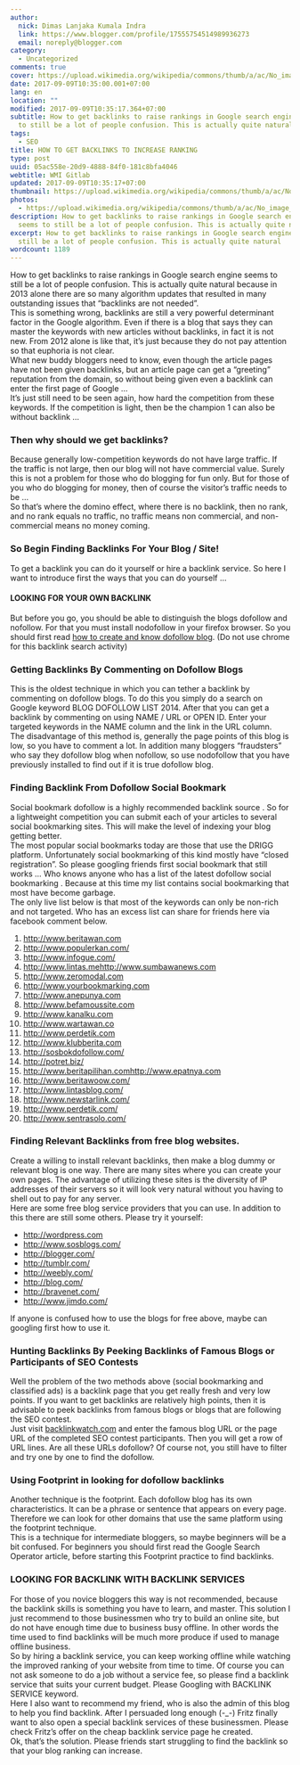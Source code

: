 ```yaml
---
author:
  nick: Dimas Lanjaka Kumala Indra
  link: https://www.blogger.com/profile/17555754514989936273
  email: noreply@blogger.com
category:
  - Uncategorized
comments: true
cover: https://upload.wikimedia.org/wikipedia/commons/thumb/a/ac/No_image_available.svg/2048px-No_image_available.svg.png
date: 2017-09-09T10:35:00.001+07:00
lang: en
location: ""
modified: 2017-09-09T10:35:17.364+07:00
subtitle: How to get backlinks to raise rankings in Google search engine seems
  to still be a lot of people confusion. This is actually quite natural
tags:
  - SEO
title: HOW TO GET BACKLINKS TO INCREASE RANKING
type: post
uuid: 05ac558e-20d9-4888-84f0-181c8bfa4046
webtitle: WMI Gitlab
updated: 2017-09-09T10:35:17+07:00
thumbnail: https://upload.wikimedia.org/wikipedia/commons/thumb/a/ac/No_image_available.svg/2048px-No_image_available.svg.png
photos:
  - https://upload.wikimedia.org/wikipedia/commons/thumb/a/ac/No_image_available.svg/2048px-No_image_available.svg.png
description: How to get backlinks to raise rankings in Google search engine
  seems to still be a lot of people confusion. This is actually quite natural
excerpt: How to get backlinks to raise rankings in Google search engine seems to
  still be a lot of people confusion. This is actually quite natural
wordcount: 1189
---
```


<p>How to get backlinks to raise rankings in Google search engine seems to still be a lot of people confusion. This is actually quite natural because in 2013 alone there are so many algorithm updates that resulted in many outstanding issues that “backlinks are not needed”. <br>This is something wrong, backlinks are still a very powerful determinant factor in the Google algorithm. Even if there is a blog that says they can master the keywords with new articles without backlinks, in fact it is not new. From 2012 alone is like that, it’s just because they do not pay attention so that euphoria is not clear.  <br>What new buddy bloggers need to know, even though the article pages have not been given backlinks, but an article page can get a “greeting” reputation from the domain, so without being given even a backlink can enter the first page of Google … <br>It’s just still need to be seen again, how hard the competition from these keywords. If the competition is light, then be the champion 1 can also be without backlink …  <br><h3>Then why should we get backlinks?</h3>Because generally low-competition keywords do not have large traffic. If the traffic is not large, then our blog will not have commercial value. Surely this is not a problem for those who do blogging for fun only. But for those of you who do blogging for money, then of course the visitor’s traffic needs to be … <br>So that’s where the domino effect, where there is no backlink, then no rank, and no rank equals no traffic, no traffic means non commercial, and non-commercial means no money coming.  <br><h3>So Begin Finding Backlinks For Your Blog / Site!</h3>To get a backlink you can do it yourself or hire a backlink service. So here I want to introduce first the ways that you can do yourself …  <br><h4>LOOKING FOR YOUR OWN BACKLINK</h4>But before you go, you should be able to distinguish the blogs dofollow and nofollow. For that you must install nodofollow in your firefox browser. So you should first read <a href="//webmanajemen.com/page/safelink.html?url=aHR0cHM6Ly93ZWItbWFuYWplbWVuLmJsb2dzcG90LmNvbS9wL3NlYXJjaC5odG1sP3E9aG93K3RvK2NyZWF0ZStibG9nK2RvZm9sbG93" rel="nofollow noopener" title="how to create blog dofollow" target="_blank">how to create and know dofollow blog</a>. (Do not use chrome for this backlink search activity)  <br><h3>Getting Backlinks By Commenting on Dofollow Blogs</h3>This is the oldest technique in which you can tether a backlink by commenting on dofollow blogs. To do this you simply do a search on Google keyword BLOG DOFOLLOW LIST 2014. After that you can get a backlink by commenting on using NAME / URL or OPEN ID. Enter your targeted keywords in the NAME column and the link in the URL column.  <br>The disadvantage of this method is, generally the page points of this blog is low, so you have to comment a lot. In addition many bloggers “fraudsters” who say they dofollow blog when nofollow, so use nodofollow that you have previously installed to find out if it is true dofollow blog. <br><h3>Finding Backlink From Dofollow Social Bookmark</h3>Social bookmark dofollow is a highly recommended backlink source . So for a lightweight competition you can submit each of your articles to several social bookmarking sites. This will make the level of indexing your blog getting better. <br>The most popular social bookmarks today are those that use the DRIGG platform. Unfortunately social bookmarking of this kind mostly have “closed registration”. So please googling friends first social bookmark that still works … Who knows anyone who has a list of the latest dofollow social bookmarking . Because at this time my list contains social bookmarking that most have become garbage.  <br>The only live list below is that most of the keywords can only be non-rich and not targeted. Who has an excess list can share for friends here via facebook comment below. <br><ol><li><a alt="dofollow" href="//webmanajemen.com/page/safelink.html?url=aHR0cDovL3d3dy5iZXJpdGF3YW4uY29tLw==" rel="nofollow noopener" target="_blank" title="dofollow">http://www.beritawan.com</a></li><li><a alt="dofollow" href="//webmanajemen.com/page/safelink.html?url=aHR0cDovL3d3dy5wb3B1bGVya2FuLmNvbS8=" rel="nofollow noopener" target="_blank" title="dofollow">http://www.populerkan.com/</a></li><li><a alt="dofollow" href="//webmanajemen.com/page/safelink.html?url=aHR0cDovL3d3dy5pbmZvZ3VlLmNvbS8=" rel="nofollow noopener" target="_blank" title="dofollow">http://www.infogue.com/</a></li><li><a alt="dofollow" href="//webmanajemen.com/page/safelink.html?url=aHR0cDovL3d3dy5saW50YXMubWVodHRwLy93d3cuc3VtYmF3YW5ld3MuY29t" rel="nofollow noopener" target="_blank" title="dofollow">http://www.lintas.mehttp://www.sumbawanews.com</a></li><li><a alt="dofollow" href="//webmanajemen.com/page/safelink.html?url=aHR0cDovL3d3dy56ZXJvbW9kYWwuY29tLw==" rel="nofollow noopener" target="_blank" title="dofollow">http://www.zeromodal.com</a></li><li><a alt="dofollow" href="//webmanajemen.com/page/safelink.html?url=aHR0cDovL3d3dy55b3VyYm9va21hcmtpbmcuY29tLw==" rel="nofollow noopener" target="_blank" title="dofollow">http://www.yourbookmarking.com</a></li><li><a alt="dofollow" href="//webmanajemen.com/page/safelink.html?url=aHR0cDovL3d3dy5hbmVwdW55YS5jb20v" rel="nofollow noopener" target="_blank" title="dofollow">http://www.anepunya.com</a></li><li><a alt="dofollow" href="//webmanajemen.com/page/safelink.html?url=aHR0cDovL3d3dy5iZWZhbW91c3NpdGUuY29tLw==" rel="nofollow noopener" target="_blank" title="dofollow">http://www.befamoussite.com</a></li><li><a alt="dofollow" href="//webmanajemen.com/page/safelink.html?url=aHR0cDovL3d3dy5rYW5hbGt1LmNvbS8=" rel="nofollow noopener" target="_blank" title="dofollow">http://www.kanalku.com</a></li><li><a alt="dofollow" href="//webmanajemen.com/page/safelink.html?url=aHR0cDovL3d3dy53YXJ0YXdhbi5jby8=" rel="nofollow noopener" target="_blank" title="dofollow">http://www.wartawan.co</a></li><li><a alt="dofollow" href="//webmanajemen.com/page/safelink.html?url=aHR0cDovL3d3dy5wZXJkZXRpay5jb20v" rel="nofollow noopener" target="_blank" title="dofollow">http://www.perdetik.com</a></li><li><a alt="dofollow" href="//webmanajemen.com/page/safelink.html?url=aHR0cDovL3d3dy5rbHViYmVyaXRhLmNvbS8=" rel="nofollow noopener" target="_blank" title="dofollow">http://www.klubberita.com</a></li><li><a alt="dofollow" href="//webmanajemen.com/page/safelink.html?url=aHR0cDovL3Nvc2Jva2RvZm9sbG93LmNvbS8=" rel="nofollow noopener" target="_blank" title="dofollow">http://sosbokdofollow.com/</a></li><li><a alt="dofollow" href="//webmanajemen.com/page/safelink.html?url=aHR0cDovL3BvdHJldC5iaXov" rel="nofollow noopener" target="_blank" title="dofollow">http://potret.biz/</a></li><li><a alt="dofollow" href="//webmanajemen.com/page/safelink.html?url=aHR0cDovL3d3dy5iZXJpdGFwaWxpaGFuLmNvbWh0dHAvL3d3dy5lcGF0bnlhLmNvbQ==" rel="nofollow noopener" target="_blank" title="dofollow">http://www.beritapilihan.comhttp://www.epatnya.com</a></li><li><a alt="dofollow" href="//webmanajemen.com/page/safelink.html?url=aHR0cDovL3d3dy5iZXJpdGF3b293LmNvbS8=" rel="nofollow noopener" target="_blank" title="dofollow">http://www.beritawoow.com/</a></li><li><a alt="dofollow" href="//webmanajemen.com/page/safelink.html?url=aHR0cDovL3d3dy5saW50YXNibG9nLmNvbS8=" rel="nofollow noopener" target="_blank" title="dofollow">http://www.lintasblog.com/</a></li><li><a alt="dofollow" href="//webmanajemen.com/page/safelink.html?url=aHR0cDovL3d3dy5uZXdzdGFybGluay5jb20v" rel="nofollow noopener" target="_blank" title="dofollow">http://www.newstarlink.com/</a></li><li><a alt="dofollow" href="//webmanajemen.com/page/safelink.html?url=aHR0cDovL3d3dy5wZXJkZXRpay5jb20v" rel="nofollow noopener" target="_blank" title="dofollow">http://www.perdetik.com/</a></li><li><a alt="dofollow" href="//webmanajemen.com/page/safelink.html?url=aHR0cDovL3d3dy5zZW50cmFzb2xvLmNvbS8=" rel="nofollow noopener" target="_blank" title="dofollow">http://www.sentrasolo.com/</a></li></ol><h3>Finding Relevant Backlinks from free blog websites.</h3>Create a willing to install relevant backlinks, then make a blog dummy or relevant blog is one way. There are many sites where you can create your own pages. The advantage of utilizing these sites is the diversity of IP addresses of their servers so it will look very natural without you having to shell out to pay for any server.  <br>Here are some free blog service providers that you can use. In addition to this there are still some others. Please try it yourself: <br><ul><li><a alt="dofollow" href="//webmanajemen.com/page/safelink.html?url=aHR0cDovL3dvcmRwcmVzcy5jb20v" rel="nofollow noopener" target="_blank" title="dofollow">http://wordpress.com</a></li><li><a alt="dofollow" href="//webmanajemen.com/page/safelink.html?url=aHR0cDovL3d3dy5zb3NibG9ncy5jb20v" rel="nofollow noopener" target="_blank" title="dofollow">http://www.sosblogs.com/</a></li><li><a alt="dofollow" href="//webmanajemen.com/page/safelink.html?url=aHR0cDovL2Jsb2dnZXIuY29tLw==" rel="nofollow noopener" target="_blank" title="dofollow">http://blogger.com/</a></li><li><a alt="dofollow" href="//webmanajemen.com/page/safelink.html?url=aHR0cDovL3R1bWJsci5jb20v" rel="nofollow noopener" target="_blank" title="dofollow">http://tumblr.com/</a></li><li><a alt="dofollow" href="//webmanajemen.com/page/safelink.html?url=aHR0cDovL3dlZWJseS5jb20v" rel="nofollow noopener" target="_blank" title="dofollow">http://weebly.com/</a></li><li><a alt="dofollow" href="//webmanajemen.com/page/safelink.html?url=aHR0cDovL2Jsb2cuY29tLw==" rel="nofollow noopener" target="_blank" title="dofollow">http://blog.com/</a></li><li><a alt="dofollow" href="//webmanajemen.com/page/safelink.html?url=aHR0cDovL2JyYXZlbmV0LmNvbS8=" rel="nofollow noopener" target="_blank" title="dofollow">http://bravenet.com/</a></li><li><a alt="dofollow" href="//webmanajemen.com/page/safelink.html?url=aHR0cDovL3d3dy5qaW1kby5jb20v" rel="nofollow noopener" target="_blank" title="dofollow">http://www.jimdo.com/</a></li></ul>If anyone is confused how to use the blogs for free above, maybe can googling first how to use it.   <br><h3>Hunting Backlinks By Peeking Backlinks of Famous Blogs or Participants of SEO Contests</h3>Well the problem of the two methods above (social bookmarking and classified ads) is a backlink page that you get really fresh and very low points. If you want to get backlinks are relatively high points, then it is advisable to peek backlinks from famous blogs or blogs that are following the SEO contest. <br>Just visit <a href="//webmanajemen.com/page/safelink.html?url=aHR0cDovL2JhY2tsaW5rd2F0Y2guY29t" target="_blank" rel="nofollow noopener">backlinkwatch.com</a> and enter the famous blog URL or the page URL of the completed SEO contest participants. Then you will get a row of URL lines. Are all these URLs dofollow? Of course not, you still have to filter and try one by one to find the dofollow.  <br><h3>Using Footprint in looking for dofollow backlinks</h3>Another technique is the footprint. Each dofollow blog has its own characteristics. It can be a phrase or sentence that appears on every page. Therefore we can look for other domains that use the same platform using the footprint technique. <br>This is a technique for intermediate bloggers, so maybe beginners will be a bit confused. For beginners you should first read the Google Search Operator article, before starting this Footprint practice to find backlinks.   <br><h3>LOOKING FOR BACKLINK WITH BACKLINK SERVICES</h3>For those of you novice bloggers this way is not recommended, because the backlink skills is something you have to learn, and master. This solution I just recommend to those businessmen who try to build an online site, but do not have enough time due to business busy offline. In other words the time used to find backlinks will be much more produce if used to manage offline business.  <br>So by hiring a backlink service, you can keep working offline while watching the improved ranking of your website from time to time. Of course you can not ask someone to do a job without a service fee, so please find a backlink service that suits your current budget. Please Googling with BACKLINK SERVICE keyword. <br>Here I also want to recommend my friend, who is also the admin of this blog to help you find backlink. After I persuaded long enough (-_-) Fritz finally want to also open a special backlink services of these businessmen. Please check Fritz’s offer on the cheap backlink service page he created. <br>Ok, that’s the solution. Please friends start struggling to find the backlink so that your blog ranking can increase.</p>
